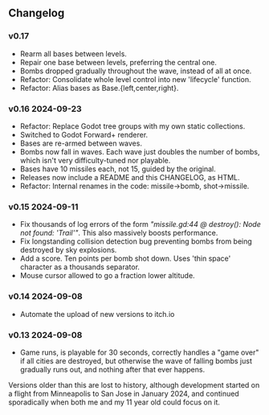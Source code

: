 ## Changelog

### v0.17

* Rearm all bases between levels.
* Repair one base between levels, preferring the central one.
* Bombs dropped gradually throughout the wave, instead of all at once.
* Refactor: Consolidate whole level control into new 'lifecycle' function.
* Refactor: Alias bases as Base.{left,center,right}.

### v0.16 2024-09-23

* Refactor: Replace Godot tree groups with my own static collections.
* Switched to Godot Forward+ renderer.
* Bases are re-armed between waves.
* Bombs now fall in waves. Each wave just doubles the number of bombs,
  which isn't very difficulty-tuned nor playable.
* Bases have 10 missiles each, not 15, guided by the original.
* Releases now include a README and this CHANGELOG, as HTML.
* Refactor: Internal renames in the code: missile->bomb, shot->missile.

### v0.15 2024-09-11

* Fix thousands of log errors of the form *"missile.gd:44 @ destroy(): Node not
  found: 'Trail'"*. This also massively boosts performance.
* Fix longstanding collision detection bug preventing bombs from being destroyed
  by sky explosions.
* Add a score. Ten points per bomb shot down. Uses 'thin space' character as a
  thousands separator.
* Mouse cursor allowed to go a fraction lower altitude.

### v0.14 2024-09-08

* Automate the upload of new versions to itch.io

### v0.13 2024-09-08

* Game runs, is playable for 30 seconds, correctly handles a "game over" if all
  cities are destroyed, but otherwise the wave of falling bombs just
  gradually runs out, and nothing after that ever happens.

Versions older than this are lost to history, although development started on a
flight from Minneapolis to San Jose in January 2024, and continued sporadically
when both me and my 11 year old could focus on it.


